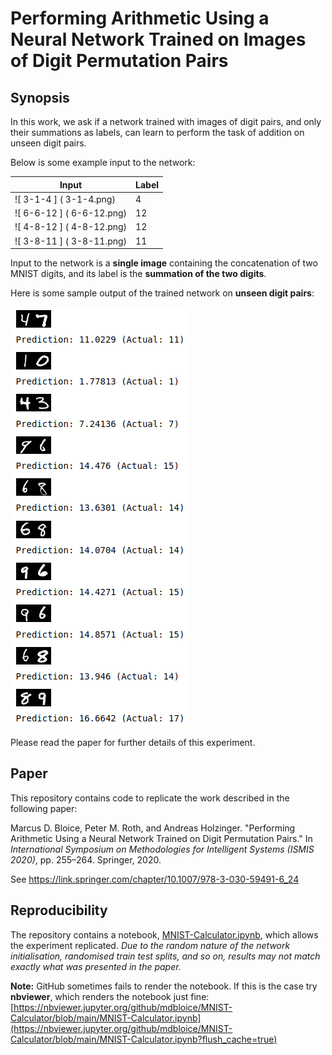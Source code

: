 # Performing Arithmetic Using a Neural Network Trained on Images of Digit Permutation Pairs

## Synopsis

In this work, we ask if a network trained with images of digit pairs, and only their summations as labels, can learn to perform the task of addition on unseen digit pairs.

Below is some example input to the network:

| Input                     | Label |
|---------------------------|-------|
| ![ 3-1-4 ]  ( 3-1-4.png)  | 4     |
| ![ 6-6-12 ] ( 6-6-12.png) | 12    |
| ![ 4-8-12 ] ( 4-8-12.png) | 12    |
| ![ 3-8-11 ] ( 3-8-11.png) | 11    |

Input to the network is a **single image** containing the concatenation of two MNIST digits, and its label is the **summation of the two digits**.

Here is some sample output of the trained network on **unseen digit pairs**:

![Predictions](predictions.png)

Please read the paper for further details of this experiment.

## Paper

This repository contains code to replicate the work described in the following paper: 

Marcus D. Bloice, Peter M. Roth, and Andreas Holzinger. "Performing Arithmetic Using a Neural Network Trained on Digit Permutation Pairs." In _International Symposium on Methodologies for Intelligent Systems (ISMIS 2020)_, pp. 255–264. Springer, 2020. 

See <https://link.springer.com/chapter/10.1007/978-3-030-59491-6_24>

## Reproducibility 

The repository contains a notebook, [MNIST-Calculator.ipynb](./MNIST-Calculator.ipynb), which allows the experiment replicated. _Due to the random nature of the network initialisation, randomised train test splits, and so on, results may not match exactly what was presented in the paper._

**Note:** GitHub sometimes fails to render the notebook. If this is the case try **nbviewer**, which renders the notebook just fine: [https://nbviewer.jupyter.org/github/mdbloice/MNIST-Calculator/blob/main/MNIST-Calculator.ipynb](https://nbviewer.jupyter.org/github/mdbloice/MNIST-Calculator/blob/main/MNIST-Calculator.ipynb?flush_cache=true) 
